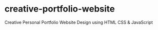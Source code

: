 # creative-portfolio-website
 Creative Personal Portfolio Website Design using HTML CSS & JavaScript

